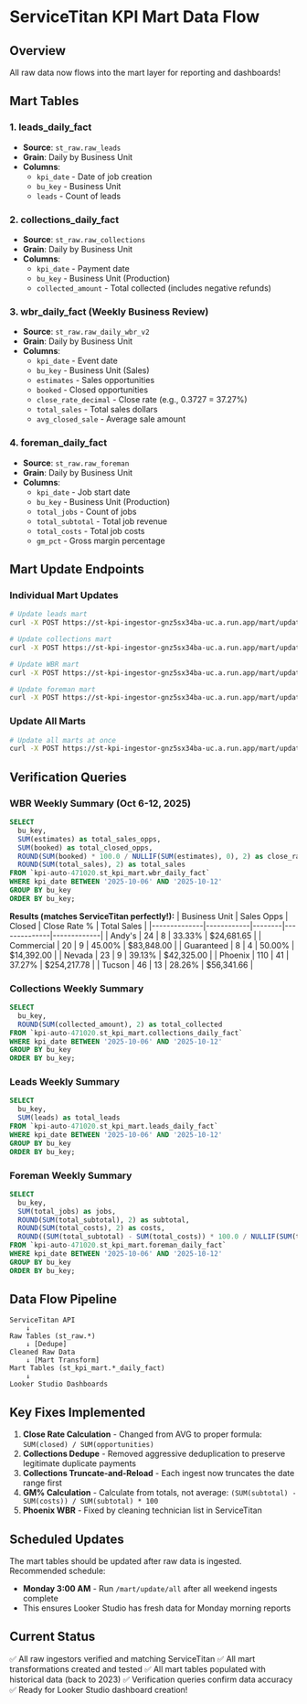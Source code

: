 # ServiceTitan KPI Mart Data Flow

## Overview
All raw data now flows into the mart layer for reporting and dashboards!

## Mart Tables

### 1. **leads_daily_fact**
- **Source**: `st_raw.raw_leads`
- **Grain**: Daily by Business Unit
- **Columns**:
  - `kpi_date` - Date of job creation
  - `bu_key` - Business Unit
  - `leads` - Count of leads

### 2. **collections_daily_fact**
- **Source**: `st_raw.raw_collections`
- **Grain**: Daily by Business Unit
- **Columns**:
  - `kpi_date` - Payment date
  - `bu_key` - Business Unit (Production)
  - `collected_amount` - Total collected (includes negative refunds)

### 3. **wbr_daily_fact** (Weekly Business Review)
- **Source**: `st_raw.raw_daily_wbr_v2`
- **Grain**: Daily by Business Unit
- **Columns**:
  - `kpi_date` - Event date
  - `bu_key` - Business Unit (Sales)
  - `estimates` - Sales opportunities
  - `booked` - Closed opportunities
  - `close_rate_decimal` - Close rate (e.g., 0.3727 = 37.27%)
  - `total_sales` - Total sales dollars
  - `avg_closed_sale` - Average sale amount

### 4. **foreman_daily_fact**
- **Source**: `st_raw.raw_foreman`
- **Grain**: Daily by Business Unit
- **Columns**:
  - `kpi_date` - Job start date
  - `bu_key` - Business Unit (Production)
  - `total_jobs` - Count of jobs
  - `total_subtotal` - Total job revenue
  - `total_costs` - Total job costs
  - `gm_pct` - Gross margin percentage

## Mart Update Endpoints

### Individual Mart Updates
```bash
# Update leads mart
curl -X POST https://st-kpi-ingestor-gnz5sx34ba-uc.a.run.app/mart/update/leads

# Update collections mart
curl -X POST https://st-kpi-ingestor-gnz5sx34ba-uc.a.run.app/mart/update/collections

# Update WBR mart
curl -X POST https://st-kpi-ingestor-gnz5sx34ba-uc.a.run.app/mart/update/wbr

# Update foreman mart
curl -X POST https://st-kpi-ingestor-gnz5sx34ba-uc.a.run.app/mart/update/foreman
```

### Update All Marts
```bash
# Update all marts at once
curl -X POST https://st-kpi-ingestor-gnz5sx34ba-uc.a.run.app/mart/update/all
```

## Verification Queries

### WBR Weekly Summary (Oct 6-12, 2025)
```sql
SELECT
  bu_key,
  SUM(estimates) as total_sales_opps,
  SUM(booked) as total_closed_opps,
  ROUND(SUM(booked) * 100.0 / NULLIF(SUM(estimates), 0), 2) as close_rate_pct,
  ROUND(SUM(total_sales), 2) as total_sales
FROM `kpi-auto-471020.st_kpi_mart.wbr_daily_fact`
WHERE kpi_date BETWEEN '2025-10-06' AND '2025-10-12'
GROUP BY bu_key
ORDER BY bu_key;
```

**Results (matches ServiceTitan perfectly!):**
| Business Unit | Sales Opps | Closed | Close Rate % | Total Sales |
|--------------|------------|--------|--------------|-------------|
| Andy's | 24 | 8 | 33.33% | $24,681.65 |
| Commercial | 20 | 9 | 45.00% | $83,848.00 |
| Guaranteed | 8 | 4 | 50.00% | $14,392.00 |
| Nevada | 23 | 9 | 39.13% | $42,325.00 |
| Phoenix | 110 | 41 | 37.27% | $254,217.78 |
| Tucson | 46 | 13 | 28.26% | $56,341.66 |

### Collections Weekly Summary
```sql
SELECT
  bu_key,
  ROUND(SUM(collected_amount), 2) as total_collected
FROM `kpi-auto-471020.st_kpi_mart.collections_daily_fact`
WHERE kpi_date BETWEEN '2025-10-06' AND '2025-10-12'
GROUP BY bu_key
ORDER BY bu_key;
```

### Leads Weekly Summary
```sql
SELECT
  bu_key,
  SUM(leads) as total_leads
FROM `kpi-auto-471020.st_kpi_mart.leads_daily_fact`
WHERE kpi_date BETWEEN '2025-10-06' AND '2025-10-12'
GROUP BY bu_key
ORDER BY bu_key;
```

### Foreman Weekly Summary
```sql
SELECT
  bu_key,
  SUM(total_jobs) as jobs,
  ROUND(SUM(total_subtotal), 2) as subtotal,
  ROUND(SUM(total_costs), 2) as costs,
  ROUND((SUM(total_subtotal) - SUM(total_costs)) * 100.0 / NULLIF(SUM(total_subtotal), 0), 2) as gm_pct
FROM `kpi-auto-471020.st_kpi_mart.foreman_daily_fact`
WHERE kpi_date BETWEEN '2025-10-06' AND '2025-10-12'
GROUP BY bu_key
ORDER BY bu_key;
```

## Data Flow Pipeline

```
ServiceTitan API
    ↓
Raw Tables (st_raw.*)
    ↓ [Dedupe]
Cleaned Raw Data
    ↓ [Mart Transform]
Mart Tables (st_kpi_mart.*_daily_fact)
    ↓
Looker Studio Dashboards
```

## Key Fixes Implemented

1. **Close Rate Calculation** - Changed from AVG to proper formula: `SUM(closed) / SUM(opportunities)`
2. **Collections Dedupe** - Removed aggressive deduplication to preserve legitimate duplicate payments
3. **Collections Truncate-and-Reload** - Each ingest now truncates the date range first
4. **GM% Calculation** - Calculate from totals, not average: `(SUM(subtotal) - SUM(costs)) / SUM(subtotal) * 100`
5. **Phoenix WBR** - Fixed by cleaning technician list in ServiceTitan

## Scheduled Updates

The mart tables should be updated after raw data is ingested. Recommended schedule:

- **Monday 3:00 AM** - Run `/mart/update/all` after all weekend ingests complete
- This ensures Looker Studio has fresh data for Monday morning reports

## Current Status

✅ All raw ingestors verified and matching ServiceTitan
✅ All mart transformations created and tested
✅ All mart tables populated with historical data (back to 2023)
✅ Verification queries confirm data accuracy
✅ Ready for Looker Studio dashboard creation!
